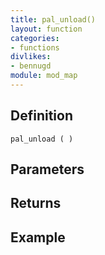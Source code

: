 ```yaml
---
title: pal_unload()
layout: function
categories:
- functions
divlikes:
- bennugd
module: mod_map
---
```


## Definition

    pal_unload ( )

## Parameters

## Returns

## Example
